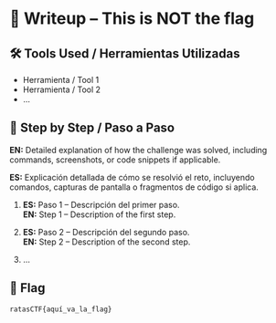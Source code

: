 # 📝 Writeup – This is NOT the flag


## 🛠️ Tools Used / Herramientas Utilizadas

- Herramienta / Tool 1
- Herramienta / Tool 2
- ...


## 🔎 Step by Step / Paso a Paso
**EN:** Detailed explanation of how the challenge was solved, including commands, screenshots, or code snippets if applicable.

**ES:** Explicación detallada de cómo se resolvió el reto, incluyendo comandos, capturas de pantalla o fragmentos de código si aplica.  

1. **ES:** Paso 1 – Descripción del primer paso.  
   **EN:** Step 1 – Description of the first step.

2. **ES:** Paso 2 – Descripción del segundo paso.  
   **EN:** Step 2 – Description of the second step.

3. ...


## 🚩 Flag
`ratasCTF{aquí_va_la_flag}`  
